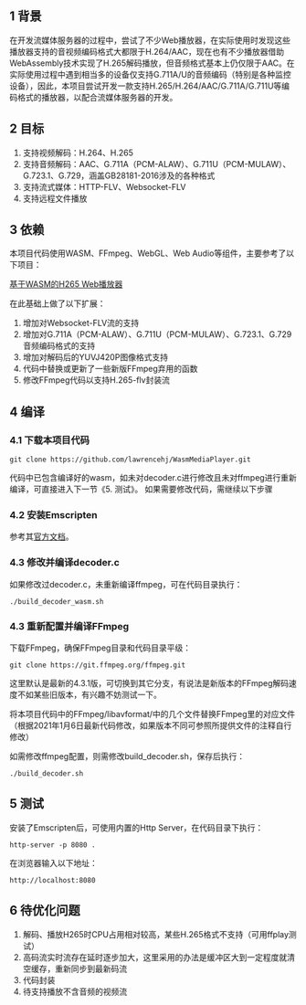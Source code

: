 
## 1 背景
在开发流媒体服务器的过程中，尝试了不少Web播放器，在实际使用时发现这些播放器支持的音视频编码格式大都限于H.264/AAC，现在也有不少播放器借助WebAssembly技术实现了H.265解码播放，但音频格式基本上仍仅限于AAC。在实际使用过程中遇到相当多的设备仅支持G.711A/U的音频编码（特别是各种监控设备），因此，本项目尝试开发一款支持H.265/H.264/AAC/G.711A/G.711U等编码格式的播放器，以配合流媒体服务器的开发。

## 2 目标
1. 支持视频解码：H.264、H.265
2. 支持音频解码：AAC、G.711A（PCM-ALAW）、G.711U（PCM-MULAW）、G.723.1、G.729，涵盖GB28181-2016涉及的各种格式
3. 支持流式媒体：HTTP-FLV、Websocket-FLV
4. 支持远程文件播放

## 3 依赖
本项目代码使用WASM、FFmpeg、WebGL、Web Audio等组件，主要参考了以下项目：

[基于WASM的H265 Web播放器](https://blog.csdn.net/sonysuqin/article/details/86770715)

在此基础上做了以下扩展：
1. 增加对Websocket-FLV流的支持
2. 增加对G.711A（PCM-ALAW）、G.711U（PCM-MULAW）、G.723.1、G.729音频编码格式的支持
3. 增加对解码后的YUVJ420P图像格式支持
4. 代码中替换或更新了一些新版FFmpeg弃用的函数
5. 修改FFmpeg代码以支持H.265-flv封装流

## 4 编译
### 4.1 下载本项目代码
```
git clone https://github.com/lawrencehj/WasmMediaPlayer.git
```
代码中已包含编译好的wasm，如未对decoder.c进行修改且未对ffmpeg进行重新编译，可直接进入下一节《5. 测试》。
如果需要修改代码，需继续以下步骤

### 4.2 安装Emscripten
参考其[官方文档](https://emscripten.org/docs/getting_started/downloads.html)。

### 4.3 修改并编译decoder.c
如果修改过decoder.c，未重新编译ffmpeg，可在代码目录执行：
```
./build_decoder_wasm.sh
```

### 4.3 重新配置并编译FFmpeg
下载FFmpeg，确保FFmpeg目录和代码目录平级：
```
git clone https://git.ffmpeg.org/ffmpeg.git
```
这里默认是最新的4.3.1版，可切换到其它分支，有说法是新版本的FFmpeg解码速度不如某些旧版本，有兴趣不妨测试一下。

将本项目代码中的FFmpeg/libavformat/中的几个文件替换FFmpeg里的对应文件（根据2021年1月6日最新代码修改，如果版本不同可参照所提供文件的注释自行修改）

如需修改ffmpeg配置，则需修改build_decoder.sh，保存后执行：
```
./build_decoder.sh
```

## 5 测试
安装了Emscripten后，可使用内置的Http Server，在代码目录下执行：

```
http-server -p 8080 .
```
在浏览器输入以下地址：

```
http://localhost:8080
```

## 6 待优化问题
1. 解码、播放H265时CPU占用相对较高，某些H.265格式不支持（可用ffplay测试）
2. 高码流实时流存在延时逐步加大，这里采用的办法是缓冲区大到一定程度就清空缓存，重新同步到最新码流
3. 代码封装
4. 待支持播放不含音频的视频流